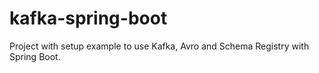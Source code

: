 # kafka-spring-boot
Project with setup example to use Kafka, Avro and Schema Registry with Spring Boot.
